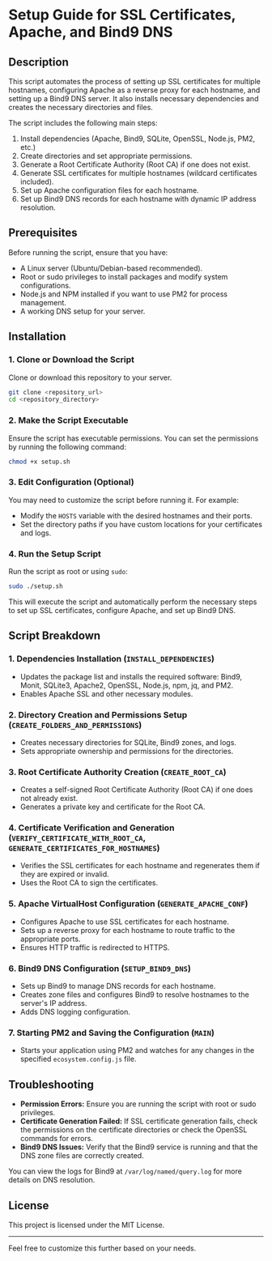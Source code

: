 # Setup Guide for SSL Certificates, Apache, and Bind9 DNS

## Description

This script automates the process of setting up SSL certificates for multiple hostnames, configuring Apache as a reverse proxy for each hostname, and setting up a Bind9 DNS server. It also installs necessary dependencies and creates the necessary directories and files.

The script includes the following main steps:

1. Install dependencies (Apache, Bind9, SQLite, OpenSSL, Node.js, PM2, etc.)
2. Create directories and set appropriate permissions.
3. Generate a Root Certificate Authority (Root CA) if one does not exist.
4. Generate SSL certificates for multiple hostnames (wildcard certificates included).
5. Set up Apache configuration files for each hostname.
6. Set up Bind9 DNS records for each hostname with dynamic IP address resolution.

## Prerequisites

Before running the script, ensure that you have:

- A Linux server (Ubuntu/Debian-based recommended).
- Root or sudo privileges to install packages and modify system configurations.
- Node.js and NPM installed if you want to use PM2 for process management.
- A working DNS setup for your server.

## Installation

### 1. Clone or Download the Script

Clone or download this repository to your server.

```bash
git clone <repository_url>
cd <repository_directory>
```

### 2. Make the Script Executable

Ensure the script has executable permissions. You can set the permissions by running the following command:

```bash
chmod +x setup.sh
```

### 3. Edit Configuration (Optional)

You may need to customize the script before running it. For example:

- Modify the `HOSTS` variable with the desired hostnames and their ports.
- Set the directory paths if you have custom locations for your certificates and logs.

### 4. Run the Setup Script

Run the script as root or using `sudo`:

```bash
sudo ./setup.sh
```

This will execute the script and automatically perform the necessary steps to set up SSL certificates, configure Apache, and set up Bind9 DNS.

## Script Breakdown

### 1. **Dependencies Installation** (`INSTALL_DEPENDENCIES`)
   - Updates the package list and installs the required software: Bind9, Monit, SQLite3, Apache2, OpenSSL, Node.js, npm, jq, and PM2.
   - Enables Apache SSL and other necessary modules.

### 2. **Directory Creation and Permissions Setup** (`CREATE_FOLDERS_AND_PERMISSIONS`)
   - Creates necessary directories for SQLite, Bind9 zones, and logs.
   - Sets appropriate ownership and permissions for the directories.

### 3. **Root Certificate Authority Creation** (`CREATE_ROOT_CA`)
   - Creates a self-signed Root Certificate Authority (Root CA) if one does not already exist.
   - Generates a private key and certificate for the Root CA.

### 4. **Certificate Verification and Generation** (`VERIFY_CERTIFICATE_WITH_ROOT_CA`, `GENERATE_CERTIFICATES_FOR_HOSTNAMES`)
   - Verifies the SSL certificates for each hostname and regenerates them if they are expired or invalid.
   - Uses the Root CA to sign the certificates.

### 5. **Apache VirtualHost Configuration** (`GENERATE_APACHE_CONF`)
   - Configures Apache to use SSL certificates for each hostname.
   - Sets up a reverse proxy for each hostname to route traffic to the appropriate ports.
   - Ensures HTTP traffic is redirected to HTTPS.

### 6. **Bind9 DNS Configuration** (`SETUP_BIND9_DNS`)
   - Sets up Bind9 to manage DNS records for each hostname.
   - Creates zone files and configures Bind9 to resolve hostnames to the server's IP address.
   - Adds DNS logging configuration.

### 7. **Starting PM2 and Saving the Configuration** (`MAIN`)
   - Starts your application using PM2 and watches for any changes in the specified `ecosystem.config.js` file.

## Troubleshooting

- **Permission Errors:** Ensure you are running the script with root or sudo privileges.
- **Certificate Generation Failed:** If SSL certificate generation fails, check the permissions on the certificate directories or check the OpenSSL commands for errors.
- **Bind9 DNS Issues:** Verify that the Bind9 service is running and that the DNS zone files are correctly created.
  
You can view the logs for Bind9 at `/var/log/named/query.log` for more details on DNS resolution.

## License

This project is licensed under the MIT License.

---

Feel free to customize this further based on your needs.